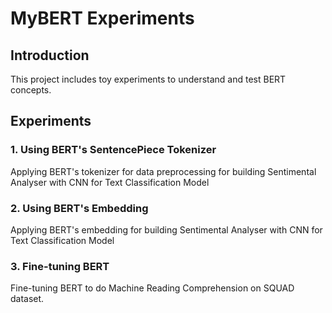 # MyBERT Experiments

## Introduction
This project includes toy experiments to understand and test BERT concepts. 

## Experiments

### 1. Using BERT's SentencePiece Tokenizer 
Applying BERT's tokenizer for data preprocessing for building Sentimental Analyser with CNN for Text Classification Model

### 2. Using BERT's Embedding 
Applying BERT's embedding for building Sentimental Analyser with CNN for Text Classification Model

### 3. Fine-tuning BERT 
Fine-tuning BERT to do Machine Reading Comprehension on SQUAD dataset. 

